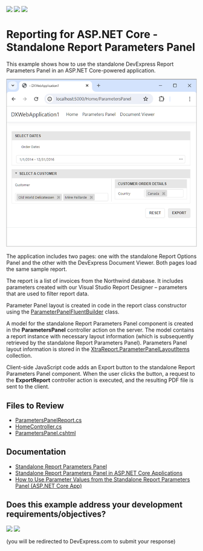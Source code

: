 <!-- default badges list -->
[![](https://img.shields.io/badge/Open_in_DevExpress_Support_Center-FF7200?style=flat-square&logo=DevExpress&logoColor=white)](https://supportcenter.devexpress.com/ticket/details/T1236501)
[![](https://img.shields.io/badge/📖_How_to_use_DevExpress_Examples-e9f6fc?style=flat-square)](https://docs.devexpress.com/GeneralInformation/403183)
[![](https://img.shields.io/badge/💬_Leave_Feedback-feecdd?style=flat-square)](#does-this-example-address-your-development-requirementsobjectives)
<!-- default badges end -->
# Reporting for ASP.NET Core - Standalone Report Parameters Panel

This example shows how to use the standalone DevExpress Report Parameters Panel in an ASP.NET Core-powered application.

![Standalone Report Parameters Panel](images/screenshot.png)

The application includes two pages: one with the standalone Report Options Panel and the other with the DevExpress Document Viewer. Both pages load the same sample report.

The report is a list of invoices from the Northwind database. It includes parameters created with our Visual Studio Report Designer – parameters that are used to filter report data.

Parameter Panel layout is created in code in the report class constructor using the [ParameterPanelFluentBuilder](https://docs.devexpress.com/XtraReports/DevExpress.XtraReports.Parameters.ParameterPanelFluentBuilder) class. 

A model for the standalone Report Parameters Panel component is created in the **ParametersPanel** controller action on the server. The model contains a report instance with necessary layout information (which is subsequently retrieved by the standalone Report Parameters Panel). Parameters Panel layout information is stored in the [XtraReport.ParameterPanelLayoutItems](https://docs.devexpress.com/XtraReports/DevExpress.XtraReports.UI.XtraReport.ParameterPanelLayoutItems) collection.

Client-side JavaScript code adds an Export button to the standalone Report Parameters Panel component. When the user clicks the button, a request to the **ExportReport** controller action is executed, and the resulting PDF file is sent to the client.

## Files to Review

- [ParametersPanelReport.cs](CS/DXWebApplication1/PredefinedReports/ParametersPanelReport.cs)
- [HomeController.cs](CS/DXWebApplication1/Controllers/HomeController.cs)
- [ParametersPanel.cshtml](CS/DXWebApplication1/Views/Home/ParametersPanel.cshtml)

## Documentation

- [Standalone Report Parameters Panel](https://docs.devexpress.com/XtraReports/404883/web-reporting/standalone-parameters-panel)
- [Standalone Report Parameters Panel in ASP.NET Core Applications](https://docs.devexpress.com/XtraReports/404888/web-reporting/asp-net-core-reporting/standalone-parameters-panel-asp-net-application/add-the-standalone-parameters-panel-to-asp-net-core-application)
- [How to Use Parameter Values from the Standalone Report Parameters Panel (ASP.NET Core App)](https://docs.devexpress.com/XtraReports/404889/web-reporting/asp-net-core-reporting/standalone-parameters-panel-asp-net-application/send-parameters-from-panel-to-server)
<!-- feedback -->
## Does this example address your development requirements/objectives?

[<img src="https://www.devexpress.com/support/examples/i/yes-button.svg"/>](https://www.devexpress.com/support/examples/survey.xml?utm_source=github&utm_campaign=reporting-asp-net-core-standalone-parameters-panel&~~~was_helpful=yes) [<img src="https://www.devexpress.com/support/examples/i/no-button.svg"/>](https://www.devexpress.com/support/examples/survey.xml?utm_source=github&utm_campaign=reporting-asp-net-core-standalone-parameters-panel&~~~was_helpful=no)

(you will be redirected to DevExpress.com to submit your response)
<!-- feedback end -->
